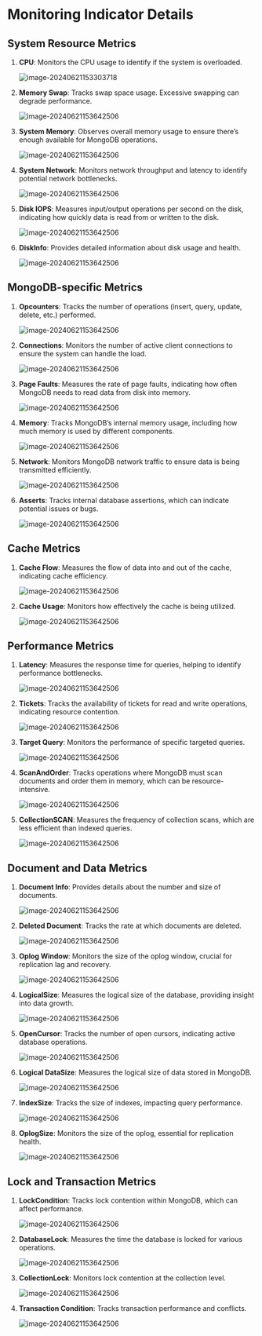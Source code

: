 # Monitoring Indicator Details

## System Resource Metrics

1. **CPU**: Monitors the CPU usage to identify if the system is overloaded.

   ![image-20240621153303718](../images/06-Monitor/CPU.png)

2. **Memory Swap**: Tracks swap space usage. Excessive swapping can degrade performance.

   ![image-20240621153642506](../images/06-Monitor/MEMSWAP.png)

3. **System Memory**: Observes overall memory usage to ensure there’s enough available for MongoDB operations.

   ![image-20240621153642506](../images/06-Monitor/MEM.png)

4. **System Network**: Monitors network throughput and latency to identify potential network bottlenecks.

   ![image-20240621153642506](../images/06-Monitor/SystemNetWork.jpg)

5. **Disk IOPS**: Measures input/output operations per second on the disk, indicating how quickly data is read from or written to the disk.

   ![image-20240621153642506](../images/06-Monitor/DiskIOPS.png)

6. **DiskInfo**: Provides detailed information about disk usage and health.

   ![image-20240621153642506](../images/06-Monitor/DiskInfo.png)

## MongoDB-specific Metrics

1. **Opcounters**: Tracks the number of operations (insert, query, update, delete, etc.) performed.

   ![image-20240621153642506](../images/06-Monitor/Opcounters.png)

2. **Connections**: Monitors the number of active client connections to ensure the system can handle the load.

   ![image-20240621153642506](../images/06-Monitor/Connections.png)

3. **Page Faults**: Measures the rate of page faults, indicating how often MongoDB needs to read data from disk into memory.

   ![image-20240621153642506](../images/06-Monitor/PageFaults.png)

4. **Memory**: Tracks MongoDB’s internal memory usage, including how much memory is used by different components.

   ![image-20240621153642506](../images/06-Monitor/Memory.png)

5. **Network**: Monitors MongoDB network traffic to ensure data is being transmitted efficiently.

   ![image-20240621153642506](../images/06-Monitor/Network.png)

6. **Asserts**: Tracks internal database assertions, which can indicate potential issues or bugs.

   ![image-20240621153642506](../images/06-Monitor/Asserts.png)

## Cache Metrics

1. **Cache Flow**: Measures the flow of data into and out of the cache, indicating cache efficiency.

   ![image-20240621153642506](../images/06-Monitor/CacheFlow.png)

2. **Cache Usage**: Monitors how effectively the cache is being utilized.

   ![image-20240621153642506](../images/06-Monitor/CacheUsage.png)

## Performance Metrics

1. **Latency**: Measures the response time for queries, helping to identify performance bottlenecks.

   ![image-20240621153642506](../images/06-Monitor/Latency.png)

2. **Tickets**: Tracks the availability of tickets for read and write operations, indicating resource contention.

   ![image-20240621153642506](../images/06-Monitor/Tickets.png)

3. **Target Query**: Monitors the performance of specific targeted queries.

   ![image-20240621153642506](../images/06-Monitor/TargetQuery.png)

4. **ScanAndOrder**: Tracks operations where MongoDB must scan documents and order them in memory, which can be resource-intensive.

   ![image-20240621153642506](../images/06-Monitor/ScanAndOrder.png)

5. **CollectionSCAN**: Measures the frequency of collection scans, which are less efficient than indexed queries.

   ![image-20240621153642506](../images/06-Monitor/CollectionSCAN.png)

## Document and Data Metrics

1. **Document Info**: Provides details about the number and size of documents.

   ![image-20240621153642506](../images/06-Monitor/DocumentInfo.png)

2. **Deleted Document**: Tracks the rate at which documents are deleted.

   ![image-20240621153642506](../images/06-Monitor/DeletedDocument.png)

3. **Oplog Window**: Monitors the size of the oplog window, crucial for replication lag and recovery.

   ![image-20240621153642506](../images/06-Monitor/OplogWindow.png)

4. **LogicalSize**: Measures the logical size of the database, providing insight into data growth.

   ![image-20240621153642506](../images/06-Monitor/LogicalSize.png)

5. **OpenCursor**: Tracks the number of open cursors, indicating active database operations.

   ![image-20240621153642506](../images/06-Monitor/OpenCursor.png)

6. **Logical DataSize**: Measures the logical size of data stored in MongoDB.

   ![image-20240621153642506](../images/06-Monitor/LogicalDataSize.png)

7. **IndexSize**: Tracks the size of indexes, impacting query performance.

   ![image-20240621153642506](../images/06-Monitor/IndexSize.png)

8. **OplogSize**: Monitors the size of the oplog, essential for replication health.

   ![image-20240621153642506](../images/06-Monitor/OplogSize.png)

## Lock and Transaction Metrics

1. **LockCondition**: Tracks lock contention within MongoDB, which can affect performance.

   ![image-20240621153642506](../images/06-Monitor/LockCondition.png)

2. **DatabaseLock**: Measures the time the database is locked for various operations.

   ![image-20240621153642506](../images/06-Monitor/DatabaseLock.png)

3. **CollectionLock**: Monitors lock contention at the collection level.

   ![image-20240621153642506](../images/06-Monitor/CollectionLock.png)

4. **Transaction Condition**: Tracks transaction performance and conflicts.

   ![image-20240621153642506](../images/06-Monitor/TransactionCondition.png)

